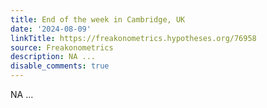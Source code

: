 ```yaml
---
title: End of the week in Cambridge, UK
date: '2024-08-09'
linkTitle: https://freakonometrics.hypotheses.org/76958
source: Freakonometrics
description: NA ...
disable_comments: true
---
```

NA ...